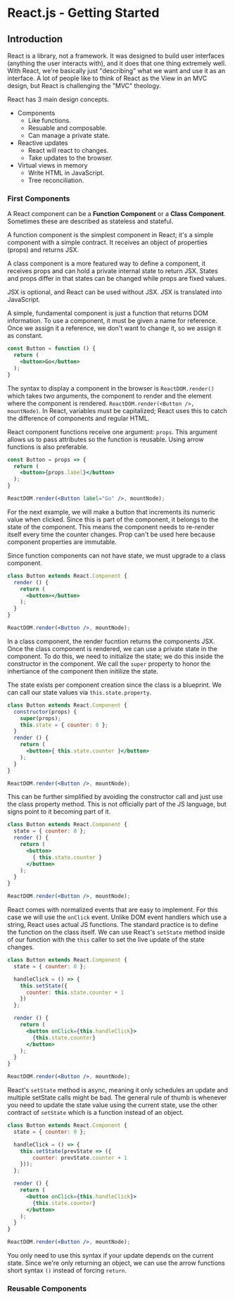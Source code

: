 # React.js - Getting Started

## Introduction

React is a library, not a framework. It was designed to build user interfaces (anything the user interacts with), and it does that one thing extremely well. With React, we're basically just "describing" what we want and use it as an interface. A lot of people like to think of React as the View in an MVC design, but React is challenging the "MVC" theology.

React has 3 main design concepts.

* Components
  * Like functions.
  * Resuable and composable.
  * Can manage a private state.
* Reactive updates
  * React will react to changes.
  * Take updates to the browser.
* Virtual views in memory
  * Write HTML in JavaScript.
  * Tree reconciliation.

### First Components

A React component can be a **Function Component** or a **Class Component**. Sometimes these are described as stateless and stateful.

A function component is the simplest component in React; it's a simple component with a simple contract. It receives an object of properties (props) and returns JSX.

A class component is a more featured way to define a component, it receives props and can hold a private internal state to return JSX. States and props differ in that states can be changed while props are fixed values.

JSX is optional, and React can be used without JSX. JSX is translated into JavaScript.

A simple, fundamental component is just a function that returns DOM information. To use a component, it must be given a name for reference. Once we assign it a reference, we don't want to change it, so we assign it as constant.

``` jsx
const Button = function () {
  return (
    <button>Go</button>
  );
}
```

The syntax to display a component in the browser is `ReactDOM.render()` which takes two arguments, the component to render and the element where the component is rendered. `ReactDOM.render(<Button />, mountNode)`. In React, variables must be capitalized; React uses this to catch the difference of components and regular HTML.

React component functions receive one argument: `props`. This argument allows us to pass attributes so the function is reusable. Using arrow functions is also preferable.

``` jsx
const Button = props => {
  return (
    <button>{props.label}</button>
  );
}

ReactDOM.render(<Button label="Go" />, mountNode);
```

For the next example, we will make a button that increments its numeric value when clicked. Since this is part of the component, it belongs to the state of the component. This means the component needs to re-render itself every time the counter changes. Prop can't be used here because component properties are immutable.

Since function components can not have state, we must upgrade to a class component.

``` jsx
class Button extends React.Component {
  render () {
    return (
      <button></button>
    );
  }
}

ReactDOM.render(<Button />, mountNode);
```

In a class component, the render fucntion returns the components JSX. Once the class component is rendered, we can use a private state in the component. To do this, we need to initialize the state; we do this inside the constructor in the component. We call the `super` property to honor the inhertiance of the component then initilize the state.

The state exists per component creation since the class is a blueprint. We can call our state values via `this.state.property`.

``` jsx
class Button extends React.Component {
  constructor(props) {
    super(props);
    this.state = { counter: 0 };
  }
  render () {
    return (
      <button>{ this.state.counter }</button>
    );
  }
}

ReactDOM.render(<Button />, mountNode);
```

This can be further simplified by avoiding the constructor call and just use the class property method. This is not officially part of the JS language, but signs point to it becoming part of it.

``` jsx
class Button extends React.Component {
  state = { counter: 0 };
  render () {
    return (
      <button>
        { this.state.counter }
      </button>
    );
  }
}

ReactDOM.render(<Button />, mountNode);
```

React comes with normalized events that are easy to implement. For this case we will use the `onClick` event. Unlike DOM event handlers which use a string, React uses actual JS functions. The standard practice is to define the function on the class itself. We can use React's `setState` method inside of our function with the `this` caller to set the live update of the state changes.

``` jsx
class Button extends React.Component {
  state = { counter: 0 };

  handleClick = () => {
    this.setState({
      counter: this.state.counter + 1
    })
  };

  render () {
    return (
      <button onClick={this.handleClick}>
        {this.state.counter}
      </button>
    );
  }
}

ReactDOM.render(<Button />, mountNode);
```

React's `setState` method is async, meaning it only schedules an update and multiple setState calls might be bad. The general rule of thumb is whenever you need to update the state value using the current state, use the other contract of `setState` which is a function instead of an object.

``` jsx
class Button extends React.Component {
  state = { counter: 0 };

  handleClick = () => {
    this.setState(prevState => ({
        counter: prevState.counter + 1
    }));
  };

  render () {
    return (
      <button onClick={this.handleClick}>
        {this.state.counter}
      </button>
    );
  }
}

ReactDOM.render(<Button />, mountNode);
```

You only need to use this syntax if your update depends on the current state. Since we're only returning an object, we can use the arrow functions short syntax `()` instead of forcing `return`.

### Reusable Components

